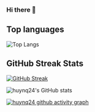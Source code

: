 ### Hi there 👋
## Top languages
![Top Langs](https://github-readme-stats.vercel.app/api/top-langs/?username=huynq24&theme=merko)

## GitHub Streak Stats
[![GitHub Streak](https://streak-stats.demolab.com?user=huynq24&theme=merko)](https://git.io/streak-stats)

![huynq24's GitHub stats](https://github-readme-stats.vercel.app/api?username=huynq24&show_icons=true&theme=merko)

[![huynq24 github activity graph](https://github-readme-activity-graph.vercel.app/graph?username=huynq24&theme=merko)](https://github.com/ashutosh00710/github-readme-activity-graph)
<!--
**huynq24/huynq24** is a ✨ _special_ ✨ repository because its `README.md` (this file) appears on your GitHub profile.

Here are some ideas to get you started:

- 🔭 I’m currently working on ...
- 🌱 I’m currently learning ...
- 👯 I’m looking to collaborate on ...
- 🤔 I’m looking for help with ...
- 💬 Ask me about ...
- 📫 How to reach me: ...
- 😄 Pronouns: ...
- ⚡ Fun fact: ...
-->

